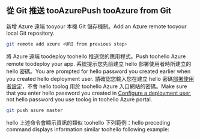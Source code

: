 ## <a name="push-tooazure-from-git"></a><span data-ttu-id="9e470-101">從 Git 推送 tooAzure</span><span class="sxs-lookup"><span data-stu-id="9e470-101">Push tooAzure from Git</span></span>

<span data-ttu-id="9e470-102">新增 Azure 遠端 tooyour 本機 Git 儲存機制。</span><span class="sxs-lookup"><span data-stu-id="9e470-102">Add an Azure remote tooyour local Git repository.</span></span>

```bash
git remote add azure <URI from previous step>
```

<span data-ttu-id="9e470-103">將 Azure 遠端 toodeploy toohello 推送您的應用程式。</span><span class="sxs-lookup"><span data-stu-id="9e470-103">Push toohello Azure remote toodeploy your app.</span></span> <span data-ttu-id="9e470-104">系統提示您先前建立 hello 部署使用者時所建立的 hello 密碼。</span><span class="sxs-lookup"><span data-stu-id="9e470-104">You are prompted for hello password you created earlier when you created hello deployment user.</span></span> <span data-ttu-id="9e470-105">請確認您輸入您在建立 hello 密碼[部署使用者設定](#configure-a-deployment-user)，不會 hello toolog 用於 toohello Azure 入口網站的密碼。</span><span class="sxs-lookup"><span data-stu-id="9e470-105">Make sure that you enter hello password you created in [Configure a deployment user](#configure-a-deployment-user), not hello password you use toolog in toohello Azure portal.</span></span>

```bash
git push azure master
```

<span data-ttu-id="9e470-106">hello 上述命令會顯示資訊的類似 toohello 下列範例：</span><span class="sxs-lookup"><span data-stu-id="9e470-106">hello preceding command displays information similar toohello following example:</span></span>
